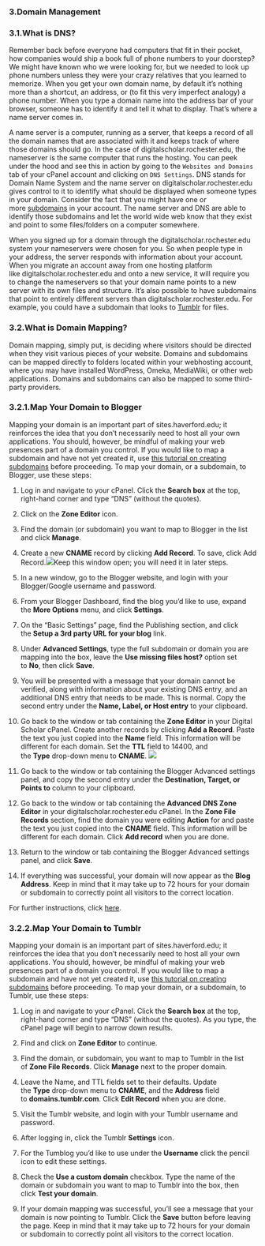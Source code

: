 ### 3.Domain Management #

### 3.1.What is DNS? #

Remember back before everyone had computers that fit in their pocket, how companies would ship a book full of phone numbers to your doorstep? We might have known who we were looking for, but we needed to look up phone numbers unless they were your crazy relatives that you learned to memorize. When you get your own domain name, by default it’s nothing more than a shortcut, an address, or (to fit this very imperfect analogy) a phone number. When you type a domain name into the address bar of your browser, someone has to identify it and tell it what to display. That’s where a name server comes in.

A name server is a computer, running as a server, that keeps a record of all the domain names that are associated with it and keeps track of where those domains should go. In the case of digitalscholar.rochester.edu, the nameserver is the same computer that runs the hosting. You can peek under the hood and see this in action by going to the `Websites and Domains` tab of your cPanel account and clicking on `DNS Settings`. DNS stands for Domain Name System and the name server on digitalscholar.rochester.edu gives control to it to identify what should be displayed when someone types in your domain. Consider the fact that you might have one or more [subdomains](http://stateu.org/docs/uncategorized/subdomains-vs-subdirectories/) in your account. The name server and DNS are able to identify those subdomains and let the world wide web know that they exist and point to some files/folders on a computer somewhere.

When you signed up for a domain through the digitalscholar.rochester.edu system your nameservers were chosen for you. So when people type in your address, the server responds with information about your account. When you migrate an account away from one hosting platform like digitalscholar.rochester.edu and onto a new service, it will require you to change the nameservers so that your domain name points to a new server with its own files and structure. It’s also possible to have subdomains that point to entirely different servers than digitalscholar.rochester.edu. For example, you could have a subdomain that looks to [Tumblr](https://tumblr.com/ "http://tumblr.com") for files.

[comment]: # (feedback link here)

### 3.2.What is Domain Mapping? #

Domain mapping, simply put, is deciding where visitors should be directed when they visit various pieces of your website. Domains and subdomains can be mapped directly to folders located within your webhosting account, where you may have installed WordPress, Omeka, MediaWiki, or other web applications. Domains and subdomains can also be mapped to some third-party providers.

[comment]: # (feedback link here)

### 3.2.1.Map Your Domain to Blogger #

Mapping your domain is an important part of sites.haverford.edu; it reinforces the idea that you don’t necessarily need to host all your own applications. You should, however, be mindful of making your web presences part of a domain you control. If you would like to map a subdomain and have not yet created it, use [this tutorial on creating subdomains](http://sites.haverford.edu/docs/uncategorized/setting-up-subdomains/ "https://digitalscholar.rochester.edu/support/cpanel/creating-subdomains") before proceeding. To map your domain, or a subdomain, to Blogger, use these steps:

1.  Log in and navigate to your cPanel. Click the **Search box** at the top, right-hand corner and type “DNS” (without the quotes).
2.  Click on the **Zone Editor** icon.
3.  Find the domain (or subdomain) you want to map to Blogger in the list and click **Manage**.
    
4.  Create a new **CNAME** record by clicking **Add Record**. To save, click Add Record.![](http://www.stateu.org/docs/wp-content/uploads/2018/03/Screen-Shot-2018-03-30-at-3.51.47-PM.png)Keep this window open; you will need it in later steps.
    
5.  In a new window, go to the Blogger website, and login with your Blogger/Google username and password.
    
6.  From your Blogger Dashboard, find the blog you’d like to use, expand the **More Options** menu, and click **Settings**.
    
7.  On the “Basic Settings” page, find the Publishing section, and click the **Setup a 3rd party URL for your blog** link.
    
8.  Under **Advanced Settings**, type the full subdomain or domain you are mapping into the box, leave the **Use missing files host?** option set to **No**, then click **Save**.
    
9.  You will be presented with a message that your domain cannot be verified, along with information about your existing DNS entry, and an additional DNS entry that needs to be made. This is normal. Copy the second entry under the **Name, Label, or Host entry** to your clipboard.
    
10.  Go back to the window or tab containing the **Zone Editor** in your Digital Scholar cPanel. Create another records by clicking **Add a Record**. Paste the text you just copied into the **Name** field. This information will be different for each domain. Set the **TTL** field to 14400, and the **Type** drop-down menu to **CNAME**. ![](https://digitalscholar.rochester.edu/support/_media/domain-management/edit_blogger_record_final_1.png)
    

1.  Go back to the window or tab containing the Blogger Advanced settings panel, and copy the second entry under the **Destination, Target, or Points to** column to your clipboard.
    
2.  Go back to the window or tab containing the **Advanced DNS Zone Editor** in your digitalscholar.rochester.edu cPanel. In the **Zone File Records** section, find the domain you were editing **Action** for and paste the text you just copied into the **CNAME** field. This information will be different for each domain. Click **Add record** when you are done.
    
3.  Return to the window or tab containing the Blogger Advanced settings panel, and click **Save**.
    
4.  If everything was successful, your domain will now appear as the **Blog Address**. Keep in mind that it may take up to 72 hours for your domain or subdomain to correctly point all visitors to the correct location.
    

For further instructions, click [here](http://www.bloggerplugins.org/2015/01/how-to-setup-custom-domain-on-blogger-with-godaddy-com.html).

[comment]: # (feedback link here)

### 3.2.2.Map Your Domain to Tumblr #

Mapping your domain is an important part of sites.haverford.edu; it reinforces the idea that you don’t necessarily need to host all your own applications. You should, however, be mindful of making your web presences part of a domain you control. If you would like to map a subdomain and have not yet created it, use [this tutorial on creating subdomains](http://sites.haverford.edu/docs/uncategorized/setting-up-subdomains/ "https://digitalscholar.rochester.edu/support/cpanel/creating-subdomains") before proceeding. To map your domain, or a subdomain, to Tumblr, use these steps:

1.  Log in and navigate to your cPanel. Click the **Search box** at the top, right-hand corner and type “DNS” (without the quotes). As you type, the cPanel page will begin to narrow down results.
2.  Find and click on **Zone Editor** to continue.
3.  Find the domain, or subdomain, you want to map to Tumblr in the list of **Zone File Records**. Click **Manage** next to the proper domain.
    
4.  Leave the Name, and TTL fields set to their defaults. Update the **Type** drop-down menu to **CNAME**, and the **Address** field to **domains.tumblr.com**. Click **Edit Record** when you are done.
    
5.  Visit the Tumblr website, and login with your Tumblr username and password.
    
6.  After logging in, click the Tumblr **Settings** icon.
    
7.  For the Tumblog you’d like to use under the **Username** click the pencil icon to edit these settings.
    
8.  Check the **Use a custom domain** checkbox. Type the name of the domain or subdomain you want to map to Tumblr into the box, then click **Test your domain**.
    
9.  If your domain mapping was successful, you’ll see a message that your domain is now pointing to Tumblr. Click the **Save** button before leaving the page. Keep in mind that it may take up to 72 hours for your domain or subdomain to correctly point all visitors to the correct location.